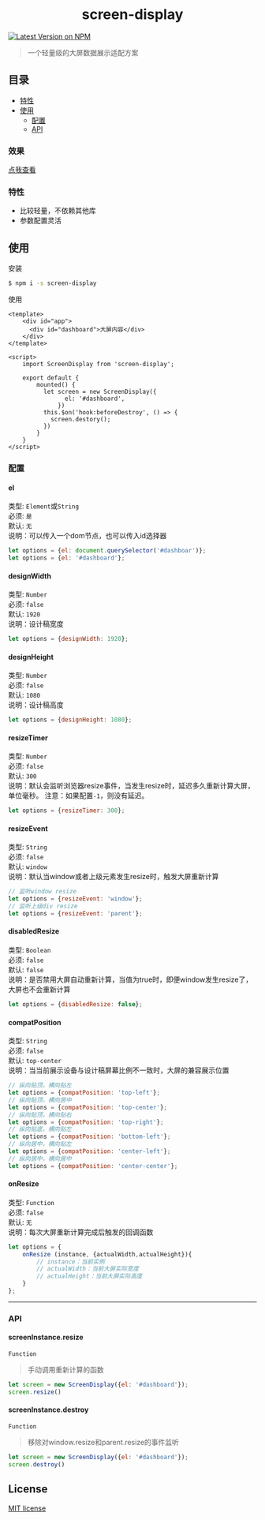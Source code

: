 <h1 align="center">screen-display</h1>

[![Latest Version on NPM](https://img.shields.io/npm/v/screen-display.svg?style=flat-square)](https://npmjs.com/package/screen-display)

> 一个轻量级的大屏数据展示适配方案

## 目录

* [特性](#特性)
* [使用](#使用)
  * [配置](#配置)
  * [API](#API)

### 效果

[点我查看](https://vuedirective.zyq.life/dashboard)

### 特性

* 比较轻量，不依赖其他库 
* 参数配置灵活

## 使用

安装
```bash
$ npm i -s screen-display
```

使用
```vue
<template>
    <div id="app">
      <div id="dashboard">大屏内容</div>
    </div>
</template>

<script>
    import ScreenDisplay from 'screen-display';

    export default {
        mounted() {
          let screen = new ScreenDisplay({
                el: '#dashboard',
              })
          this.$on('hook:beforeDestroy', () => {
            screen.destory();
          })
        }
    }
</script>
```

### 配置

#### el
类型: `Element`或`String`<br>
必须: `是`<br>
默认: `无`<br>
说明：可以传入一个dom节点，也可以传入id选择器

```javascript
let options = {el: document.querySelector('#dashboar')};
let options = {el: '#dashboard'};
```

#### designWidth
类型: `Number`<br>
必须: `false`<br>
默认: `1920`<br>
说明：设计稿宽度

```javascript
let options = {designWidth: 1920};
```

#### designHeight
类型: `Number`<br>
必须: `false`<br>
默认: `1080`<br>
说明：设计稿高度

```javascript
let options = {designHeight: 1080};
```

#### resizeTimer
类型: `Number`<br>
必须: `false`<br>
默认: `300`<br>
说明：默认会监听浏览器resize事件，当发生resize时，延迟多久重新计算大屏，单位毫秒。
注意：如果配置`-1`，则没有延迟。

```javascript
let options = {resizeTimer: 300};
```

#### resizeEvent
类型: `String`<br>
必须: `false`<br>
默认: `window`<br>
说明：默认当window或者上级元素发生resize时，触发大屏重新计算

```javascript
// 监听window resize
let options = {resizeEvent: 'window'};
// 监听上级div resize
let options = {resizeEvent: 'parent'};
```

#### disabledResize
类型: `Boolean`<br>
必须: `false`<br>
默认: `false`<br>
说明：是否禁用大屏自动重新计算，当值为true时，即便window发生resize了，大屏也不会重新计算

```javascript
let options = {disabledResize: false};
```

#### compatPosition
类型: `String`<br>
必须: `false`<br>
默认: `top-center`<br>
说明：当当前展示设备与设计稿屏幕比例不一致时，大屏的兼容展示位置

```javascript
// 纵向贴顶，横向贴左
let options = {compatPosition: 'top-left'};
// 纵向贴顶，横向居中
let options = {compatPosition: 'top-center'};
// 纵向贴顶，横向贴右
let options = {compatPosition: 'top-right'};
// 纵向贴底，横向贴左
let options = {compatPosition: 'bottom-left'};
// 纵向居中，横向贴左
let options = {compatPosition: 'center-left'};
// 纵向居中，横向居中
let options = {compatPosition: 'center-center'};
```

#### onResize
类型: `Function`<br>
必须: `false`<br>
默认: `无`<br>
说明：每次大屏重新计算完成后触发的回调函数

```javascript
let options = {
    onResize (instance, {actualWidth,actualHeight}){
        // instance：当前实例
        // actualWidth：当前大屏实际宽度
        // actualHeight：当前大屏实际高度
    }
};
```

---

### API

#### screenInstance.resize

`Function`

> 手动调用重新计算的函数

```javascript
let screen = new ScreenDisplay({el: '#dashboard'});
screen.resize()
```

#### screenInstance.destroy

`Function`

> 移除对window.resize和parent.resize的事件监听

```javascript
let screen = new ScreenDisplay({el: '#dashboard'});
screen.destroy()
```

## License

[MIT license](LICENSE)